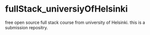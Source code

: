 # fullStack_universiyOfHelsinki
free open source full stack course from university of Helsinki.
this is a submission repositry.
